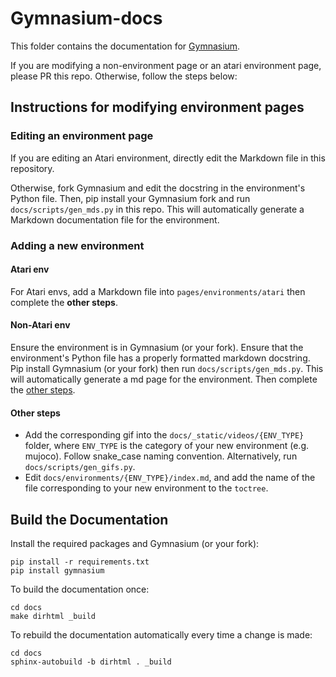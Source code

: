 # Gymnasium-docs

This folder contains the documentation for [Gymnasium](https://github.com/Farama-Foundation/Gymnasium).

If you are modifying a non-environment page or an atari environment page, please PR this repo. Otherwise, follow the steps below:

## Instructions for modifying environment pages

### Editing an environment page

If you are editing an Atari environment, directly edit the Markdown file in this repository. 

Otherwise, fork Gymnasium and edit the docstring in the environment's Python file. Then, pip install your Gymnasium fork and run `docs/scripts/gen_mds.py` in this repo. This will automatically generate a Markdown documentation file for the environment.

### Adding a new environment

#### Atari env

For Atari envs, add a Markdown file into `pages/environments/atari` then complete the **other steps**.

#### Non-Atari env

Ensure the environment is in Gymnasium (or your fork). Ensure that the environment's Python file has a properly formatted markdown docstring. Pip install Gymnasium (or your fork) then run `docs/scripts/gen_mds.py`. This will automatically generate a md page for the environment. Then complete the [other steps](#other-steps).

#### Other steps

- Add the corresponding gif into the `docs/_static/videos/{ENV_TYPE}` folder, where `ENV_TYPE` is the category of your new environment (e.g. mujoco). Follow snake_case naming convention. Alternatively, run `docs/scripts/gen_gifs.py`.
- Edit `docs/environments/{ENV_TYPE}/index.md`, and add the name of the file corresponding to your new environment to the `toctree`.

## Build the Documentation

Install the required packages and Gymnasium (or your fork):

```
pip install -r requirements.txt
pip install gymnasium
```

To build the documentation once:

```
cd docs
make dirhtml _build
```

To rebuild the documentation automatically every time a change is made:

```
cd docs
sphinx-autobuild -b dirhtml . _build
```

